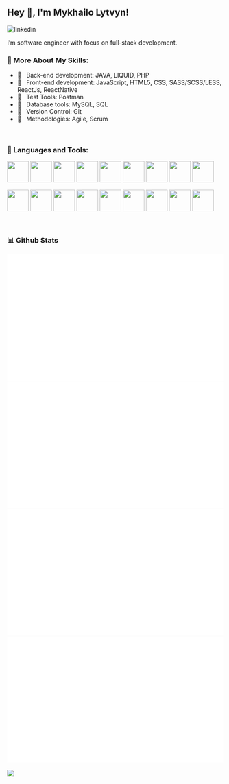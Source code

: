 ## Hey 👋, I'm Mykhailo Lytvyn!
<a href='https://www.linkedin.com/in/michaellytvyn-master'><img align='left' alt="linkedin" src="https://raw.githubusercontent.com/DarjaLeonova/DarjaLeonova/561d474902b59c7429ec22bb73e225696c27b202/assets/linkedin.svg" height='18px'/></a>
<br/>

I’m software engineer with focus on full-stack development.

### 💪 More About My Skills:

- 👋 &nbsp; Back-end development: JAVA, LIQUID, PHP
- 🤚 &nbsp; Front-end development: JavaScript, HTML5, CSS, SASS/SCSS/LESS, ReactJs, ReactNative
- 🖖 &nbsp; Test Tools: Postman 
- 🤙 &nbsp; Database tools: MySQL, SQL
- 🤞 &nbsp; Version Control: Git
- 🤙 &nbsp; Methodologies: Agile, Scrum
<br> 

### 🔨 Languages and Tools:
 
<img src="https://cdn.worldvectorlogo.com/logos/logo-javascript.svg" width="50" height="50"/> <img src="https://cdn.worldvectorlogo.com/logos/html-1.svg" width="50" height="50"/> <img src="https://cdn.worldvectorlogo.com/logos/css-3.svg" width="50" height="50"/> <img src="https://cdn.worldvectorlogo.com/logos/sass-1.svg" width="50" height="50"/> <img src="https://cdn.worldvectorlogo.com/logos/tailwindcss.svg" width="50" height="50"/> <img src="https://cdn.worldvectorlogo.com/logos/java-4.svg" width="50" height="50"/> <img src="https://cdn.worldvectorlogo.com/logos/mysql-3.svg" width="50" height="50"/> <img src="https://cdn.worldvectorlogo.com/logos/react-2.svg" width="50" height="50"/> <img src="https://cdn.worldvectorlogo.com/logos/gulp-1.svg" width="50" height="50"/>


<img src="https://cdn.worldvectorlogo.com/logos/git-icon.svg" width="50" height="50"/> <img src="https://cdn.worldvectorlogo.com/logos/shopify.svg" width="50" height="50"/> <img src="https://cdn.worldvectorlogo.com/logos/adobe-photoshop-2.svg" width="50" height="50"/> <img src="https://cdn.worldvectorlogo.com/logos/figma-1.svg" width="50" height="50"/> <img src="https://cdn.worldvectorlogo.com/logos/canva-1.svg" width="50" height="50"/> <img src="https://cdn.worldvectorlogo.com/logos/asana-logo.svg" width="50" height="50"/> <img src="https://cdn.worldvectorlogo.com/logos/jira-1.svg" width="50" height="50"/> <img src="https://cdn.worldvectorlogo.com/logos/intellij-idea-1.svg" width="50" height="50"/> <img src="https://cdn.worldvectorlogo.com/logos/visual-studio-code-1.svg" width="50" height="50"/> 

<br>

### 📊 Github Stats

![](https://raw.githubusercontent.com/dordje21/statistics/master/generated/overview.svg#gh-dark-mode-only)
![](https://raw.githubusercontent.com/dordje21/statistics/master/generated/overview.svg#gh-light-mode-only)
![](https://raw.githubusercontent.com/dordje21/statistics/master/generated/languages.svg#gh-dark-mode-only)
![](https://raw.githubusercontent.com/dordje21/statistics/master/generated/languages.svg#gh-light-mode-only)



<img src="https://i.gifer.com/embedded/download/Yy7O.gif"> 
